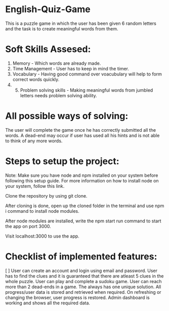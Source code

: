 # English-Quiz-Game
This is a puzzle game in which the user has been given 6 random letters and the task is to create meaningful words from them.


# Soft Skills Assesed:
1. Memory - Which words are already made.
2. Time Management - User has to keep in mind the timer.
4. Vocabulary - Having good command over voacubulary will help to form correct words quickly.
5. 5. Problem solving skills - Making meaningful words from jumbled letters needs problem solving ability.

# All possible ways of solving:
The user will complete the game once he has correctly submitted all the words.
A dead-end may occur if user has used all his hints and is not able to think of any more words.

# Steps to setup the project:
Note: Make sure you have node and npm installed on your system before following this setup guide. For more information on how to install node on your system, follow this link.

Clone the repository by using git clone.

After cloning is done, open up the cloned folder in the terminal and use npm i command to install node modules.

After node modules are installed, write the npm start run command to start the app on port 3000.

Visit localhost:3000 to use the app.

# Checklist of implemented features:
 [ ] User can create an account and login using email and password.
 User has to find the clues and it is guaranteed that there are atleast 5 clues in the whole puzzle.
 User can play and complete a sudoku game.
 User can reach more than 2 dead-ends in a game.
 The always has one unique solution.
 All progress/user data is stored and retrieved when required.
 On refreshing or changing the browser, user progress is restored.
 Admin dashboard is working and shows all the required data.
